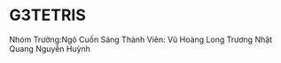 # G3TETRIS
Nhóm Trưởng:Ngô Cuốn Sáng
Thành Viên: Vũ Hoàng Long 
            Trương Nhật Quang
            Nguyễn Huỳnh
